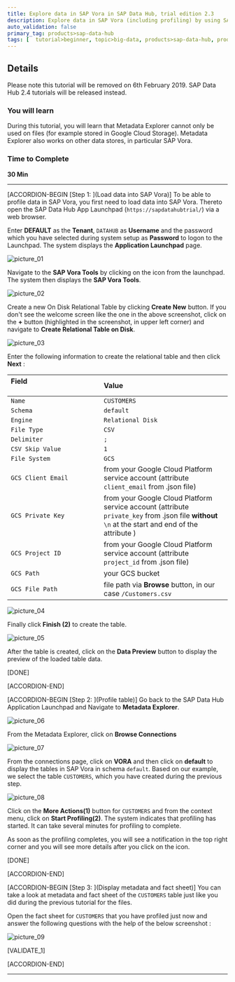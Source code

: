 ```yaml
---
title: Explore data in SAP Vora in SAP Data Hub, trial edition 2.3
description: Explore data in SAP Vora (including profiling) by using SAP Data Hub, trial edition 2.3.
auto_validation: false
primary_tag: products>sap-data-hub
tags: [  tutorial>beginner, topic>big-data, products>sap-data-hub, products>sap-vora  ]
---
```


## Details
Please note this tutorial will be removed on 6th February 2019. SAP Data Hub 2.4 tutorials will be released instead.
### You will learn  
During this tutorial, you will learn that Metadata Explorer cannot only be used on files (for example stored in Google Cloud Storage). Metadata Explorer also works on other data stores, in particular SAP Vora.

### Time to Complete
**30 Min**

---

[ACCORDION-BEGIN [Step 1: ](Load data into SAP Vora)]
To be able to profile data in SAP Vora, you first need to load data into SAP Vora. Thereto open the SAP Data Hub App Launchpad (`https://sapdatahubtrial/`) via a web browser.

Enter **DEFAULT** as the **Tenant**, `DATAHUB` as **Username** and the password which you have selected during system setup as **Password** to logon to the Launchpad. The system displays the **Application Launchpad** page.

![picture_01](./datahub-trial-v2-discovery-part02_01.png)  

Navigate to the **SAP Vora Tools** by clicking on the icon from the launchpad. The system then displays the **SAP Vora Tools**.

![picture_02](./datahub-trial-v2-discovery-part02_02.png)  

Create a new On Disk Relational Table by clicking **Create New** button. If you don't see the welcome screen like the one in the above screenshot, click on the **+** button (highlighted in the screenshot, in upper left corner) and navigate to **Create Relational Table on Disk**.

![picture_03](./datahub-trial-v2-discovery-part02_03.png)  

Enter the following information to create the relational table and then click **Next** :

| Field &nbsp;&nbsp;&nbsp;&nbsp;&nbsp;&nbsp;&nbsp;&nbsp;&nbsp;&nbsp;&nbsp;&nbsp;&nbsp;&nbsp;&nbsp;&nbsp;&nbsp;&nbsp;&nbsp;&nbsp;&nbsp;&nbsp;&nbsp;&nbsp;&nbsp;&nbsp;&nbsp;&nbsp;&nbsp;&nbsp;&nbsp;&nbsp;&nbsp;&nbsp;&nbsp;&nbsp;&nbsp;&nbsp;&nbsp;&nbsp;&nbsp;&nbsp;&nbsp;&nbsp;                          | Value                                                                                       |
| :------------------------------ | :------------------------------------------------------------------------------------------- |
| `Name`                         | `CUSTOMERS`                                                                                 |
| `Schema`                       | `default`                                                                                      |
| `Engine`                       | `Relational Disk`                                                                                |
| `File Type`                    | `CSV`                                                                                       |
| `Delimiter`                    | `;`                                                                                         |
| `CSV Skip Value`               | `1`                                                                                         |
| `File System`                  | `GCS`                                                                                       |
| `GCS Client Email`             | from your Google Cloud Platform service account (attribute `client_email` from .json file)  |
| `GCS Private Key`              | from your Google Cloud Platform service account (attribute `private_key` from .json file **without** `\n` at the start and end of the attribute ) |
| `GCS Project ID`               | from your Google Cloud Platform service account (attribute `project_id` from .json file)    |
| `GCS Path`                     | your GCS bucket                      |
| `GCS File Path`                | file path via **Browse** button, in our case `/Customers.csv`                               |

![picture_04](./datahub-trial-v2-discovery-part02_04.png)  

Finally click **Finish (2)** to create the table.

![picture_05](./datahub-trial-v2-discovery-part02_05.png)

After the table is created, click on the **Data Preview** button to display the preview of the loaded table data.

[DONE]

[ACCORDION-END]

[ACCORDION-BEGIN [Step 2: ](Profile table)]
Go back to the SAP Data Hub Application Launchpad and Navigate to **Metadata Explorer**.

![picture_06](./datahub-trial-v2-discovery-part02_06.png)

From the Metadata Explorer, click on **Browse Connections**

![picture_07](./datahub-trial-v2-discovery-part02_07.png)  

From the connections page, click on **VORA** and then click on **default** to display the tables in SAP Vora in schema `default`.
Based on our example, we select the table `CUSTOMERS`, which you have created during the previous step.

![picture_08](./datahub-trial-v2-discovery-part02_08.png)

Click on the **More Actions(1)** button for `CUSTOMERS` and from the context menu, click on **Start Profiling(2)**. The system indicates that profiling has started. It can take several minutes for profiling to complete.

As soon as the profiling completes, you will see a notification in the top right corner and you will see more details after you click on the icon.

[DONE]

[ACCORDION-END]

[ACCORDION-BEGIN [Step 3: ](Display metadata and fact sheet)]
You can take a look at metadata and fact sheet of the `CUSTOMERS` table just like you did during the previous tutorial for the files.

Open the fact sheet for `CUSTOMERS` that you have profiled just now and answer the following questions with the help of the below screenshot :

![picture_09](./datahub-trial-v2-discovery-part02_09.png)  

[VALIDATE_1]

[ACCORDION-END]

---
